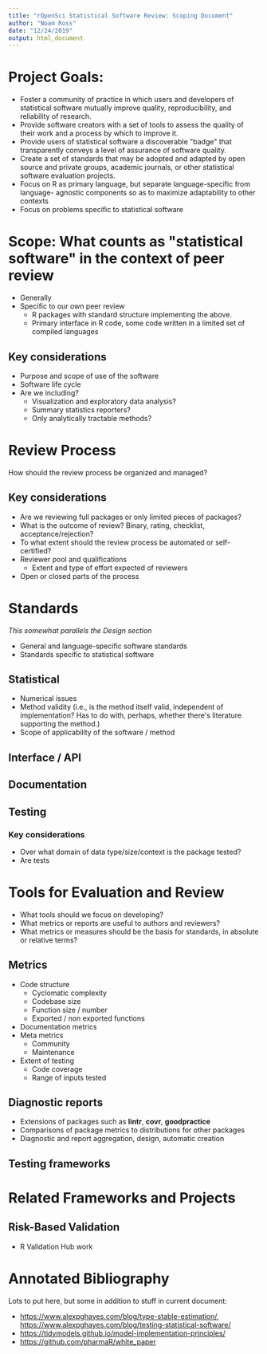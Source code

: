 ```yaml
---
title: "rOpenSci Statistical Software Review: Scoping Document"
author: "Noam Ross"
date: "12/24/2019"
output: html_document
---
```


# Project Goals:

  - Foster a community of practice in which users and developers of statistical
    software mutually improve quality, reproducibility, and reliability of
    research.
  - Provide software creators with a set of tools to assess the quality of their
    work and a process by which to improve it.
  - Provide users of statistical software a discoverable "badge" that
    transparently conveys a level of assurance of software quality.
  - Create a set of standards that may be adopted and adapted by open source and
    private groups, academic journals, or other statistical software evaluation
    projects.
  - Focus on R as primary language, but separate language-specific from
    language- agnostic components so as to maximize adaptability to other
    contexts
  - Focus on problems specific to statistical software

# Scope: What counts as "statistical software" in the context of peer review

  - Generally
  - Specific to our own peer review
      - R packages with standard structure implementing the above.
      - Primary interface in R code, some code written in a limited set of
        compiled languages

## Key considerations

  - Purpose and scope of use of the software
  - Software life cycle
  - Are we including?
     - Visualization and exploratory data analysis?
     - Summary statistics reporters?
     - Only analytically tractable methods?

# Review Process

How should the review process be organized and managed?

## Key considerations

  - Are we reviewing full packages or only limited pieces of packages?
  - What is the outcome of review? Binary, rating, checklist, acceptance/rejection?
  - To what extent should the review process be automated or self-certified?
  - Reviewer pool and qualifications
     - Extent and type of effort expected of reviewers
  - Open or closed parts of the process

# Standards

_This somewhat parallels the Design section_

  - General and language-specific software standards
  - Standards specific to statistical software

## Statistical

   - Numerical issues
   - Method validity (i.e., is the method itself valid, independent of implementation? Has to do with, perhaps, whether there's literature supporting the method.)
   - Scope of applicability of the software / method

## Interface / API

## Documentation

## Testing

### Key considerations

  - Over what domain of data type/size/context is the package tested?
  - Are tests 
  
# Tools for Evaluation and Review

  - What tools should we focus on developing?
  - What metrics or reports are useful to authors and reviewers?
  - What metrics or measures should be the basis for standards, in absolute
    or relative terms?
  
## Metrics

-  Code structure
   - Cyclomatic complexity
   - Codebase size
   - Function size / number
   - Exported / non exported functions
-  Documentation metrics
-  Meta metrics
   -   Community
   -   Maintenance
-  Extent of testing
   -  Code coverage
   -  Range of inputs tested

## Diagnostic reports 

  - Extensions of packages such as **lintr**, **covr**, **goodpractice**
  - Comparisons of package metrics to distributions for other packages
  - Diagnostic and report aggregation, design, automatic creation

## Testing frameworks

# Related Frameworks and Projects

## Risk-Based Validation

   -  R Validation Hub work

# Annotated Bibliography

Lots to put here, but some in addition to stuff in current document:

   -  https://www.alexpghayes.com/blog/type-stable-estimation/, https://www.alexpghayes.com/blog/testing-statistical-software/
   -  https://tidymodels.github.io/model-implementation-principles/
   -  https://github.com/pharmaR/white_paper